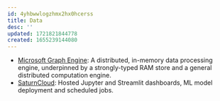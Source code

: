 ```yaml
---
id: 4yhbwwlogzhmx2hx0hcerss
title: Data
desc: ''
updated: 1721821844778
created: 1655239144080
---
```


- [Microsoft Graph Engine](https://www.graphengine.io): A distributed, in-memory data processing engine,
underpinned by a strongly-typed RAM store and a general distributed computation engine.
- [SaturnCloud](https://saturncloud.io/): Hosted Jupyter and Streamlit dashboards, ML model deployment and scheduled jobs.
